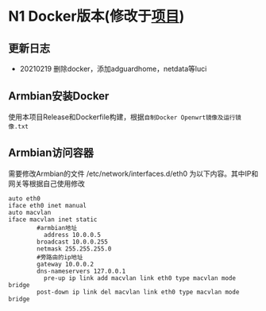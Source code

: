 # N1 Docker版本(修改于[项目](https://github.com/huangqian8/Cloud-N1-OpenWrt))

## 更新日志
- 20210219 删除docker，添加adguardhome，netdata等luci

## Armbian安装Docker

使用本项目Release和Dockerfile构建，根据`自制Docker Openwrt镜像及运行镜像.txt`

## Armbian访问容器
需要修改Armbian的文件 /etc/network/interfaces.d/eth0 为以下内容。其中IP和网关等根据自己使用修改
~~~
auto eth0
iface eth0 inet manual
auto macvlan
iface macvlan inet static
        #armbian地址
	      address 10.0.0.5
        broadcast 10.0.0.255
        netmask 255.255.255.0
        #旁路由的ip地址
        gateway 10.0.0.2
        dns-nameservers 127.0.0.1
	      pre-up ip link add macvlan link eth0 type macvlan mode bridge
  	    post-down ip link del macvlan link eth0 type macvlan mode bridge
~~~